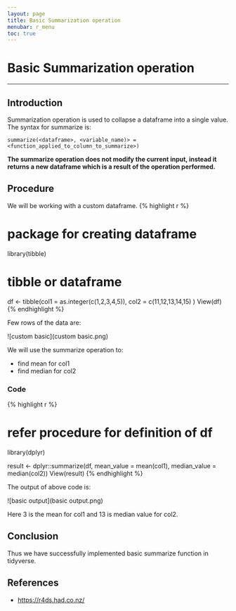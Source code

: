 ```yaml
---
layout: page
title: Basic Summarization operation
menubar: r_menu
toc: true
---
```


# Basic Summarization operation

-------------------------------------------------------------------

## Introduction	

Summarization operation is used to collapse a dataframe into a single value. The syntax for summarize is:
```
summarize(<dataframe>, <variable_name)> = <function_applied_to_column_to_summarize>)
```

**The summarize operation does not modify the current input, instead it returns a new dataframe which is a result of the operation performed.**

## Procedure

We will be working with a custom dataframe.
{% highlight r %} 
# package for creating dataframe
library(tibble) 

# tibble or dataframe 
df <- tibble(col1 = as.integer(c(1,2,3,4,5)), 
             col2 = c(11,12,13,14,15)
             )
View(df)
{% endhighlight %}

Few rows of the data are:

![custom basic](custom basic.png)

We will use the summarize operation to:

- find mean for col1
- find median for col2


### Code

{% highlight r %} 
# refer procedure for definition of df
library(dplyr)

result <- dplyr::summarize(df, mean_value = mean(col1), median_value = median(col2))
View(result)
{% endhighlight %}

The output of above code is:

![basic output](basic output.png)

Here 3 is the mean for col1 and 13 is median value for col2.

## Conclusion

Thus we have successfully implemented basic summarize function in tidyverse.

## References
- https://r4ds.had.co.nz/